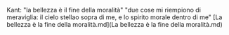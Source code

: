 Kant: "la bellezza è il fine della moralità"
"due cose mi riempiono di meraviglia: il cielo stellao sopra di me, e lo spirito morale dentro di me"
[La bellezza è la fine della moralità.md](La bellezza è la fine della moralità.md)

